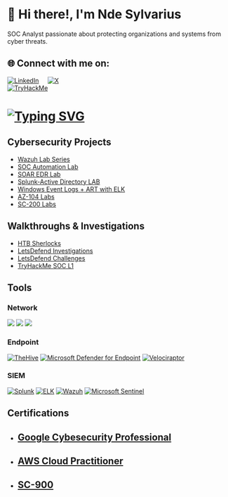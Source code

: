 
# 👋 Hi there!, I'm Nde Sylvarius 

SOC Analyst passionate about protecting organizations and systems from cyber threats. 

## 🌐 Connect with me on:
<div style="display: flex; align-items: center;">
  <a href="https://www.linkedin.com/in/ndesylvarius/" style="margin-right: 20px;">
    <img src="https://img.shields.io/badge/LinkedIn-0077B5?style=for-the-badge&logo=linkedin&logoColor=white" alt="LinkedIn">
  </a>
  <a href="https://twitter.com/YournextCISO">
    <img src="https://img.shields.io/badge/X-000000?style=for-the-badge&logo=x&logoColor=white" alt="X">
  </a>
</div>

<a href="https://tryhackme.com/p/YournextCISO" target="_blank">
  <img src="https://tryhackme-badges.s3.amazonaws.com/YournextCISO.png" alt="TryHackMe">
</a>


# [![Typing SVG](https://readme-typing-svg.demolab.com?font=Fira+Code&weight=600&size=15&pause=1000&color=F76A2E&width=573&lines=SOC+Analyst%7C+%F0%9F%8F%80+Basketballer+%7C+%F0%9F%8E%B5+Music+Lover+%7C+%F0%9F%8E%8C+Anime+Fan)](https://git.io/typing-svg)

## Cybersecurity Projects

- [Wazuh Lab Series](https://github.com/YournextCISO/Wazuh-Lab-Series/blob/main/README.md)
- [SOC Automation Lab](https://github.com/YournextCISO/SOC-AUTOMATION-LAB)
- [SOAR EDR Lab](https://github.com/YournextCISO/SOAR-EDR-Lab)
- [Splunk-Active Directory LAB](https://github.com/YournextCISO/Splunk-AD-LAB)
- [Windows Event Logs + ART with ELK](https://github.com/YournextCISO/Windows-event-log-ART-with-ELK)
- [AZ-104 Labs](https://github.com/YournextCISO/AZ-104-Labs)
- [SC-200 Labs](https://github.com/YournextCISO/SC-200)



## Walkthroughs & Investigations

- [HTB Sherlocks](https://github.com/YournextCISO/HTB_SHERLOCKS)
- [LetsDefend Investigations](https://github.com/YournextCISO/Letsdefend-Investigations)
- [LetsDefend Challenges](https://github.com/YournextCISO/Letsdefend-Challenges)
- [TryHackMe SOC L1](https://github.com/YournextCISO/THM-SOC-L1)


## Tools

### Network
<div>
    <img src="https://img.shields.io/badge/-Wireshark-1679A7?&style=for-the-badge&logo=Wireshark&logoColor=white" />
    <img src="https://img.shields.io/badge/-Suricata-EF3B2D?&style=for-the-badge&logo=Suricata&logoColor=white" />
    <img src="https://img.shields.io/badge/-Zeek-777BB4?&style=for-the-badge&logo=Zeek&logoColor=white" />
</div>

### Endpoint
[![TheHive](https://img.shields.io/badge/TheHive-FF5722?style=for-the-badge&logo=thehive&logoColor=white)](https://thehive-project.org/)
[![Microsoft Defender for Endpoint](https://img.shields.io/badge/Microsoft_Defender_for_Endpoint-0078D4?style=for-the-badge&logo=microsoft&logoColor=white)](https://www.microsoft.com/en-us/security/business/endpoint-security/microsoft-defender-endpoint)
[![Velociraptor](https://img.shields.io/badge/Velociraptor-000000?style=for-the-badge&logo=velociraptor&logoColor=white)](https://velociraptor.app/)

### SIEM 
[![Splunk](https://img.shields.io/badge/Splunk-000000?style=for-the-badge&logo=splunk&logoColor=white)](https://www.splunk.com/)
[![ELK](https://img.shields.io/badge/ELK-005571?style=for-the-badge&logo=elastic&logoColor=white)](https://www.elastic.co/what-is/elk-stack)
[![Wazuh](https://img.shields.io/badge/Wazuh-0077B5?style=for-the-badge&logo=wazuh&logoColor=white)](https://wazuh.com/)
[![Microsoft Sentinel](https://img.shields.io/badge/Microsoft_Sentinel-0078D4?style=for-the-badge&logo=microsoft&logoColor=white)](https://azure.microsoft.com/en-us/services/microsoft-sentinel/)

 ## Certifications
   - ## [Google Cybesecurity Professional](https://www.credly.com/badges/ccb9dc9a-b5bd-40d0-bd57-71e1fc5f9882/public_url)
   - ## [AWS Cloud Practitioner](https://www.credly.com/badges/7f0c4494-53f9-463e-83b7-4a79b0938647/public_url)
   - ## [SC-900](https://www.credly.com/earner/earned/badge/ccead2ef-94aa-4ef5-b323-23fecfad465a)


